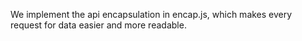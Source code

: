 We implement the api encapsulation in encap.js, which makes every request for data easier and more readable.  
